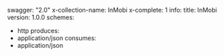 swagger: "2.0"
x-collection-name: InMobi
x-complete: 1
info:
  title: InMobi
  version: 1.0.0
schemes:
- http
produces:
- application/json
consumes:
- application/json